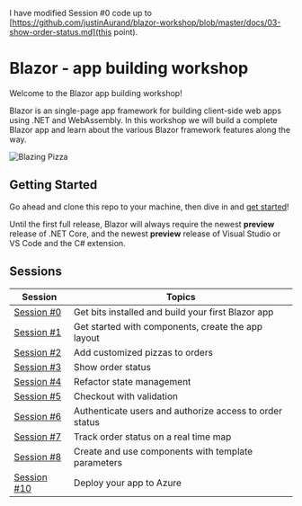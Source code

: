 I have modified Session #0 code up to [https://github.com/justinAurand/blazor-workshop/blob/master/docs/03-show-order-status.md](this point).

# Blazor - app building workshop

Welcome to the Blazor app building workshop!

Blazor is an single-page app framework for building client-side web apps using .NET and WebAssembly. In this workshop we will build a complete Blazor app and learn about the various Blazor framework features along the way.

![Blazing Pizza](https://user-images.githubusercontent.com/1874516/51886593-5a5bc980-2388-11e9-9329-7e015901e45d.png)

## Getting Started

Go ahead and clone this repo to your machine, then dive in and [get started](/docs/00-get-started.md)!

Until the first full release, Blazor will always require the newest **preview** release of .NET Core, and the newest **preview** release of Visual Studio or VS Code and the C# extension.

## Sessions

| Session                                                    | Topics                                                  |
| ---------------------------------------------------------- | ------------------------------------------------------- |
| [Session #0](/docs/00-get-started.md)                      | Get bits installed and build your first Blazor app      |
| [Session #1](/docs/01-components-and-layout.md)            | Get started with components, create the app layout      |
| [Session #2](/docs/02-customize-a-pizza.md)                | Add customized pizzas to orders                         |
| [Session #3](/docs/03-show-order-status.md)                | Show order status                                       |
| [Session #4](/docs/04-refactor-state-management.md)        | Refactor state management                               |
| [Session #5](/docs/05-checkout-with-validation.md)         | Checkout with validation                                |
| [Session #6](/docs/06-authentication-and-authorization.md) | Authenticate users and authorize access to order status |
| [Session #7](/docs/07-javascript-interop.md)               | Track order status on a real time map                   |
| [Session #8](/docs/08-templated-components.md)             | Create and use components with template parameters      |
| [Session #10](/docs/10-publish-and-deploy.md)              | Deploy your app to Azure                                |
